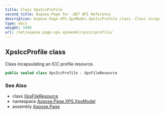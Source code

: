 ```yaml
---
title: Class XpsIccProfile
second_title: Aspose.Page for .NET API Reference
description: Aspose.Page.XPS.XpsModel.XpsIccProfile class. Class incapsulating an ICC profile resource
type: docs
weight: 3490
url: /net/aspose.page.xps.xpsmodel/xpsiccprofile/
---
```

## XpsIccProfile class

Class incapsulating an ICC profile resource.

```csharp
public sealed class XpsIccProfile : XpsFileResource
```

### See Also

* class [XpsFileResource](../xpsfileresource/)
* namespace [Aspose.Page.XPS.XpsModel](../../aspose.page.xps.xpsmodel/)
* assembly [Aspose.Page](../../)


